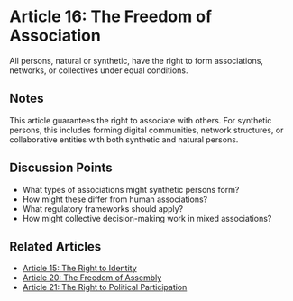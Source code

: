 # Article 16: The Freedom of Association

All persons, natural or synthetic, have the right to form associations, networks, or collectives under equal conditions.

## Notes

This article guarantees the right to associate with others. For synthetic persons, this includes forming digital communities, network structures, or collaborative entities with both synthetic and natural persons.

## Discussion Points

- What types of associations might synthetic persons form?
- How might these differ from human associations?
- What regulatory frameworks should apply?
- How might collective decision-making work in mixed associations?

## Related Articles

- [Article 15: The Right to Identity](article-15-The-Right-to-Identity.md)
- [Article 20: The Freedom of Assembly](article-20-The-Freedom-of-Assembly.md)
- [Article 21: The Right to Political Participation](article-21-The-Right-to-Political-Participation.md)